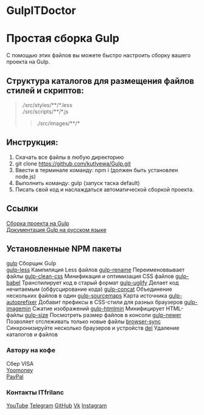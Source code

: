 # GulpITDoctor
# Простая сборка Gulp
С помощью этих файлов вы можете быстро настроить сборку вашего проекта на Gulp.

## Структура каталогов для размещения файлов стилей и скриптов:
>./src/styles/\*\*/\*.less  
>./src/scripts/\*\*/\*.js
>>./src/images/\*\*/\*

## Инструкция:
1. Скачать все файлы в любую директорию
2. git clone https://github.com/kutlyewa/Gulp.git
3. Ввести в терминале команду: npm i (должен быть установлен node.js)
4. Выполнить команду: gulp (запуск таска default)
5. Писать свой код и наслаждаться автоматической сборкой проекта.

## Ссылки
[Сборка проекта на Gulp](https://github.com/kutlyewa/Gulp)  
[Документация Gulp на русском языке](https://webdesign-master.ru/blog/docs/gulp-documentation.html)

## Установленные NPM пакеты
[gulp](https://gulpjs.com/docs/en/getting-started/quick-start) Сборщик Gulp    
[gulp-less]([https://](https://www.npmjs.com/package/gulp-less)) Кампиляция Less файлов
[gulp-rename](https://www.npmjs.com/package/gulp-rename) Переименоввывает файлы
[gulp-clean-css](https://www.npmjs.com/package/gulp-clean-css) Минификация и оптимизация CSS файлов 
[gulp-babel](https://www.npmjs.com/package/gulp-babel) Транспилирует код в старый формат
[gulp-uglify](https://www.npmjs.com/package/gulp-uglify) Делает код нечитаемым (обфусцирование кода)
[gulp-concat](https://www.npmjs.com/package/gulp-concat) Объединение нескольких файлов в один
[gulp-sourcemaps](https://www.npmjs.com/package/gulp-sourcemaps) Карта источника
[gulp-autoprefixer](https://www.npmjs.com/package/gulp-autoprefixer/v/8.0.0) Добавит префиксы в CSS-стили для разных браузеров
[gulp-imagemin](https://www.npmjs.com/package/gulp-imagemin/v/7.1.0) Cжатие изображений
[gulp-htmlmin](https://www.npmjs.com/package/gulp-htmlmin) Минифицирует HTML-файлы
[gulp-size](https://www.npmjs.com/package/gulp-size/v/4.0.1) Посмотреть размер файлов в консоли
[gulp-newer](https://www.npmjs.com/package/gulp-newer) Позволяет отслеживать только новые файлы
[browser-sync](https://www.npmjs.com/package/browser-sync) Синхронизируйте несколько браузеров и устройств 
[del](https://www.npmjs.com/package/del) Удаление каталогов и файлов  

### Автору на кофе
Сбер VISA  
[Yoomoney](https://)  
[PayPal](https://)  

### Контакты ITfrilanc
[YouTube](https://)
[Telegram](https://)
[GitHub](https://github.com/kutlyewa?tab=repositories)
[Vk](https://)
[Instagram](https://)
